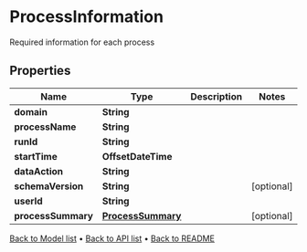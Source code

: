 

# ProcessInformation

Required information for each process

## Properties

| Name | Type | Description | Notes |
|------------ | ------------- | ------------- | -------------|
|**domain** | **String** |  |  |
|**processName** | **String** |  |  |
|**runId** | **String** |  |  |
|**startTime** | **OffsetDateTime** |  |  |
|**dataAction** | **String** |  |  |
|**schemaVersion** | **String** |  |  [optional] |
|**userId** | **String** |  |  |
|**processSummary** | [**ProcessSummary**](ProcessSummary.md) |  |  [optional] |



[Back to Model list](../README.md#documentation-for-models) &#8226; [Back to API list](../README.md#documentation-for-api-endpoints) &#8226; [Back to README](../README.md)


